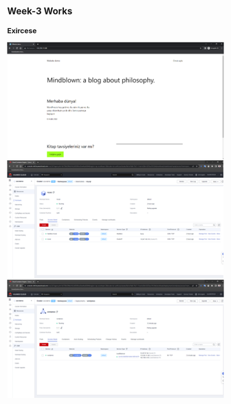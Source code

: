 ## Week-3 Works
### Exircese
<img src="website-ss.png" alt="Alt text" title="Optional title">
<img src="mysql-ss.png" alt="Alt text" title="Optional title">
<img src="wordpress-s.png" alt="Alt text" title="Optional title">